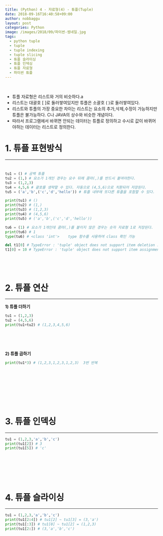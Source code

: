 ```yaml
---
title: (Python) 4 - 자료형(4) - 튜플(Tuple)
date: 2018-09-16T16:40:58+09:00
author: nobbaggu
layout: post
categories: Python
image: /images/2018/09/파이썬-썸네일.jpg
tags:
  - python tuple
  - tuple
  - tuple indexing
  - tuple slicing
  - 튜플 슬라이싱
  - 튜플 인덱싱
  - 튜플 자료형
  - 파이썬 튜플
---
```

&nbsp;

  * 튜플 자료형은 리스트와 거의 비슷하다.a
  * 리스트는 대괄호 [ ]로 둘러쌓여있지만 튜플은 소괄호 ( )로 둘러쌓여있다.
  * 리스트와 튜플의 가장 중요한 차이는 리스트는 요소의 추가,삭제,수정이 가능하지만 튜플은 불가능하다. C나 JAVA의 상수와 비슷한 개념이다.
  * 따라서 프로그램에서 바뀌면 안되는 데이터는 튜플로 정의하고 수시로 값이 바뀌어야하는 데이터는 리스트로 정의한다.

# 1. 튜플 표현방식

* * *

# 

~~~ python
tu1 = () # 공백 튜플
tu2 = (1,) # 요소가 1개인 경우는 요수 뒤에 콤마(,)를 반드시 붙여야한다.
tu3 = (1,2,3)
tu4 = 4,5,6 # 괄호를 생략할 수 있다. 자동으로 (4,5,6)으로 치환되어 저장된다.
tu5 = ('a','b',('c','d','hello')) # 튜플 내부에 또다른 튜플을 포함할 수 있다.

print(tu1) # ()
print(tu2) # (1,)
print(tu3) # (1,2,3)
print(tu4) # (4,5,6)
print(tu5) # ('a','b',('c','d','hello'))

tu6 = (1) # 요소가 1개인데 콤마(,)를 붙이지 않은 경우는 숫자 자료형 1로 저장된다.
print(tu6) # 1
type(tu6) # <class 'int'>    type 함수를 사용하여 class 확인 가능

del t1[0] # TypeError : 'tuple' object does not support item deletion 오류 발생
t1[0] = 10 # TypeError : 'tuple' object does not support item assignment 오류 발생
~~~

# 

&nbsp;

# 2. 튜플 연산

* * *

**1) 튜플 더하기**



~~~ python
tu1 = (1,2,3)
tu2 = (4,5,6)
print(tu1+tu2) # (1,2,3,4,5,6)
~~~

&nbsp;

&nbsp;

**2) 튜플 곱하기**  


~~~ python
print(tu1*3) # (1,2,3,1,2,3,1,2,3)  3번 반복
~~~

&nbsp;

&nbsp;

&nbsp;

&nbsp;

# 3. 튜플 인덱싱

* * *



~~~ python
tu1 = (1,2,3,'a','b','c')
print(tu1[2]) # 3
print(tu1[5]) # 'c'
~~~

&nbsp;

&nbsp;

&nbsp;

# 4. 튜플 슬라이싱

* * *



~~~ python
tu1 = (1,2,3,'a','b','c')
print(tu1[2:4]) # tu1[2] ~ tu1[3] = (3,'a')
print(tu1[:3]) # tu1[0] ~ tu1[2] = (1,2,3)
print(tu1[2:]) # (3,'a','b','c')
~~~

